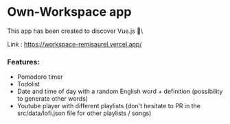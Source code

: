 # Own-Workspace app

This app has been created to discover Vue.js 🎉\

Link : https://workspace-remisaurel.vercel.app/

### Features:
- Pomodoro timer
- Todolist
- Date and time of day with a random English word + definition (possibility to generate other words)
- Youtube player with different playlists (don't hesitate to PR in the src/data/lofi.json file for other playlists / songs)
